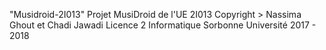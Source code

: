 "Musidroid-2I013" 
Projet MusiDroid de l'UE 2I013 
Copyright > Nassima Ghout et Chadi Jawadi
Licence 2 Informatique 
Sorbonne Université
2017 - 2018 
